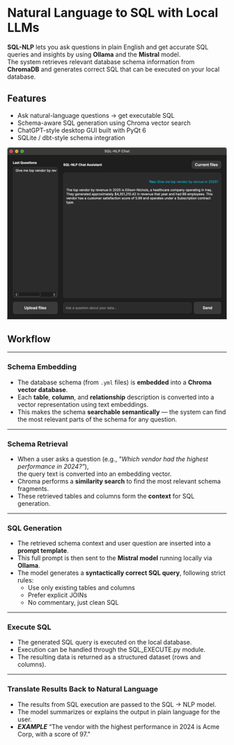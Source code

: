 # Natural Language to SQL with Local LLMs  

**SQL-NLP** lets you ask questions in plain English and get accurate SQL queries and insights by using **Ollama** and the **Mistral** model.  
The system retrieves relevant database schema information from **ChromaDB** and generates correct SQL that can be executed on your local database.  

## Features  

- Ask natural-language questions → get executable SQL 
- Schema-aware SQL generation using Chroma vector search  
- ChatGPT-style desktop GUI built with PyQt 6  
- SQLite / dbt-style schema integration


![The App](Images/GUI_example.png)


## Workflow  
---
### Schema Embedding  
- The database schema (from `.yml` files) is **embedded** into a **Chroma vector database**.  
- Each **table**, **column**, and **relationship** description is converted into a vector representation using text embeddings.  
- This makes the schema **searchable semantically** — the system can find the most relevant parts of the schema for any question.  
---
### Schema Retrieval  
- When a user asks a question (e.g., *"Which vendor had the highest performance in 2024?"*),  
  the query text is converted into an embedding vector.  
- Chroma performs a **similarity search** to find the most relevant schema fragments.  
- These retrieved tables and columns form the **context** for SQL generation.  
---
### SQL Generation  
- The retrieved schema context and user question are inserted into a **prompt template**. 
- This full prompt is then sent to the **Mistral model** running locally via **Ollama**.  
- The model generates a **syntactically correct SQL query**, following strict rules:
  - Use only existing tables and columns  
  - Prefer explicit JOINs  
  - No commentary, just clean SQL 
---
### Execute SQL
- The generated SQL query is executed on the local database.
- Execution can be handled through the SQL_EXECUTE.py module.
- The resulting data is returned as a structured dataset (rows and columns).
---
### Translate Results Back to Natural Language
- The results from SQL execution are passed to the SQL → NLP model.
- The model summarizes or explains the output in plain language for the user.
- ***EXAMPLE*** “The vendor with the highest performance in 2024 is Acme Corp, with a score of 97.”
